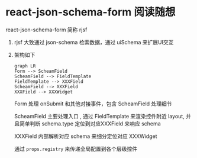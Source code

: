 # react-json-schema-form 阅读随想

react-json-schema-form 简称 rjsf



1. rjsf 大致通过 json-schema 检索数据，通过 uiSchema 来扩展UI交互

2. 架构如下

   ```mermaid
   graph LR
   Form --> ScheamField
   ScheamField --> FieldTemplate
   FieldTemplate --> XXXField
   ScheamField --> XXXField
   XXXField --> XXXWidget
   ```

   Form 处理 onSubmit 和其他对接事件，包含 ScheamField 处理细节

   ScheamField 主要处理入口 , 通过 FieldTemplate 来渲染控件附近 layout, 并且简单判断 schema.type 定位到对应XXXField 来响应 schema

   XXXField 内部解析对应 schema 来细分定位对应 XXXWidget

   通过 `props.registry` 来传递全局配置到各个层级控件
